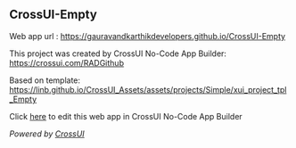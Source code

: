 ## CrossUI-Empty
Web app url : https://gauravandkarthikdevelopers.github.io/CrossUI-Empty

This project was created by CrossUI No-Code App Builder: https://crossui.com/RADGithub

Based on template: https://linb.github.io/CrossUI_Assets/assets/projects/Simple/xui_project_tpl_Empty

Click [here](https://crossui.com/RADGithub/#!from=github&owner=gauravandkarthikdevelopers&repo=CrossUI-Empty) to edit this web app in CrossUI No-Code App Builder

<i>Powered by [CrossUI](https://crossui.com)</i>
